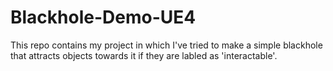 # Blackhole-Demo-UE4
This repo contains my project in which I've tried to make a simple blackhole that attracts objects towards it if they are labled as 'interactable'.
